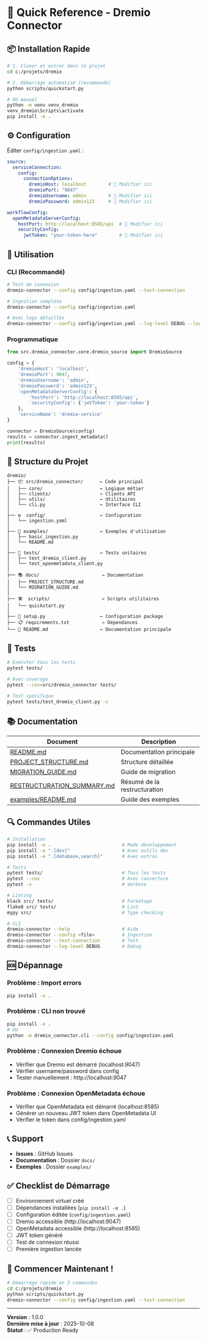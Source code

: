 # 🎯 Quick Reference - Dremio Connector

## 📦 Installation Rapide

```bash
# 1. Cloner et entrer dans le projet
cd c:/projets/dremio

# 2. Démarrage automatisé (recommandé)
python scripts/quickstart.py

# OU manuel
python -m venv venv_dremio
venv_dremio\Scripts\activate
pip install -e .
```

## ⚙️ Configuration

Éditer `config/ingestion.yaml` :
```yaml
source:
  serviceConnection:
    config:
      connectionOptions:
        dremioHost: localhost        # 🔧 Modifier ici
        dremioPort: "9047"
        dremioUsername: admin        # 🔧 Modifier ici
        dremioPassword: admin123     # 🔧 Modifier ici

workflowConfig:
  openMetadataServerConfig:
    hostPort: http://localhost:8585/api  # 🔧 Modifier ici
    securityConfig:
      jwtToken: "your-token-here"        # 🔧 Modifier ici
```

## 🚀 Utilisation

### CLI (Recommandé)
```bash
# Test de connexion
dremio-connector --config config/ingestion.yaml --test-connection

# Ingestion complète
dremio-connector --config config/ingestion.yaml

# Avec logs détaillés
dremio-connector --config config/ingestion.yaml --log-level DEBUG --log-file ingestion.log
```

### Programmatique
```python
from src.dremio_connector.core.dremio_source import DremioSource

config = {
    'dremioHost': 'localhost',
    'dremioPort': 9047,
    'dremioUsername': 'admin',
    'dremioPassword': 'admin123',
    'openMetadataServerConfig': {
        'hostPort': 'http://localhost:8585/api',
        'securityConfig': {'jwtToken': 'your-token'}
    },
    'serviceName': 'dremio-service'
}

connector = DremioSource(config)
results = connector.ingest_metadata()
print(results)
```

## 📁 Structure du Projet

```
dremio/
├── 📦 src/dremio_connector/      ← Code principal
│   ├── core/                     ← Logique métier
│   ├── clients/                  ← Clients API
│   ├── utils/                    ← Utilitaires
│   └── cli.py                    ← Interface CLI
│
├── ⚙️  config/                    ← Configuration
│   └── ingestion.yaml
│
├── 📖 examples/                   ← Exemples d'utilisation
│   ├── basic_ingestion.py
│   └── README.md
│
├── 🧪 tests/                      ← Tests unitaires
│   ├── test_dremio_client.py
│   └── test_openmetadata_client.py
│
├── 📚 docs/                       ← Documentation
│   ├── PROJECT_STRUCTURE.md
│   └── MIGRATION_GUIDE.md
│
├── 🛠️  scripts/                   ← Scripts utilitaires
│   └── quickstart.py
│
├── 📄 setup.py                    ← Configuration package
├── 📋 requirements.txt            ← Dépendances
└── 📖 README.md                   ← Documentation principale
```

## 🧪 Tests

```bash
# Exécuter tous les tests
pytest tests/

# Avec coverage
pytest --cov=src/dremio_connector tests/

# Test spécifique
pytest tests/test_dremio_client.py -v
```

## 📚 Documentation

| Document | Description |
|----------|-------------|
| [README.md](README.md) | Documentation principale |
| [PROJECT_STRUCTURE.md](docs/PROJECT_STRUCTURE.md) | Structure détaillée |
| [MIGRATION_GUIDE.md](docs/MIGRATION_GUIDE.md) | Guide de migration |
| [RESTRUCTURATION_SUMMARY.md](RESTRUCTURATION_SUMMARY.md) | Résumé de la restructuration |
| [examples/README.md](examples/README.md) | Guide des exemples |

## 🔍 Commandes Utiles

```bash
# Installation
pip install -e .                          # Mode développement
pip install -e ".[dev]"                   # Avec outils dev
pip install -e ".[database,search]"       # Avec extras

# Tests
pytest tests/                             # Tous les tests
pytest --cov                              # Avec couverture
pytest -v                                 # Verbose

# Linting
black src/ tests/                         # Formatage
flake8 src/ tests/                        # Lint
mypy src/                                 # Type checking

# CLI
dremio-connector --help                   # Aide
dremio-connector --config <file>          # Ingestion
dremio-connector --test-connection        # Test
dremio-connector --log-level DEBUG        # Debug
```

## 🆘 Dépannage

### Problème : Import errors
```bash
pip install -e .
```

### Problème : CLI non trouvé
```bash
pip install -e .
# OU
python -m dremio_connector.cli --config config/ingestion.yaml
```

### Problème : Connexion Dremio échoue
- Vérifier que Dremio est démarré (localhost:9047)
- Vérifier username/password dans config
- Tester manuellement : http://localhost:9047

### Problème : Connexion OpenMetadata échoue
- Vérifier que OpenMetadata est démarré (localhost:8585)
- Générer un nouveau JWT token dans OpenMetadata UI
- Vérifier le token dans config/ingestion.yaml

## 📞 Support

- **Issues** : GitHub Issues
- **Documentation** : Dossier `docs/`
- **Exemples** : Dossier `examples/`

## ✅ Checklist de Démarrage

- [ ] Environnement virtuel créé
- [ ] Dépendances installées (`pip install -e .`)
- [ ] Configuration éditée (`config/ingestion.yaml`)
- [ ] Dremio accessible (http://localhost:9047)
- [ ] OpenMetadata accessible (http://localhost:8585)
- [ ] JWT token généré
- [ ] Test de connexion réussi
- [ ] Première ingestion lancée

## 🎉 Commencer Maintenant !

```bash
# Démarrage rapide en 3 commandes
cd c:/projets/dremio
python scripts/quickstart.py
dremio-connector --config config/ingestion.yaml --test-connection
```

---

**Version** : 1.0.0  
**Dernière mise à jour** : 2025-10-08  
**Statut** : ✅ Production Ready
